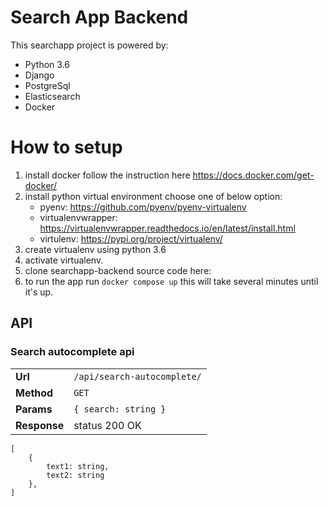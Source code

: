 # Search App Backend

This searchapp project is powered by:
- Python 3.6
- Django
- PostgreSql  
- Elasticsearch
- Docker


# How to setup 

1. install docker follow the instruction here https://docs.docker.com/get-docker/
2. install python virtual environment choose one of below option:
    - pyenv: https://github.com/pyenv/pyenv-virtualenv
    - virtualenvwrapper: https://virtualenvwrapper.readthedocs.io/en/latest/install.html
    - virtulenv: https://pypi.org/project/virtualenv/
 3. create virtualenv using python 3.6
 4. activate virtualenv.
 5. clone searchapp-backend source code here:
 6. to run the app run `docker compose up` this will take several minutes until it's up.

## API
### Search autocomplete api
|                |             |
|----------------|----------------------------------------
|**Url**			 |`/api/search-autocomplete/`                       
|**Method**          |`GET`           
|**Params**          |```{ search: string }```
|**Response**		 |status 200 OK

```
[
	{
		text1: string,
		text2: string
	},
]
```

